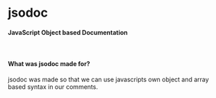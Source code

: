 <h1>jsodoc</h1>
<h4>JavaScript Object based Documentation</h4>
<br>
<h4>What was jsodoc made for?</h4>
<p>jsodoc was made so that we can use javascripts own object and array based syntax in our comments.</p>